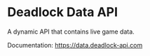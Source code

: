 # Deadlock Data API

A dynamic API that contains live game data.

Documentation: https://data.deadlock-api.com
